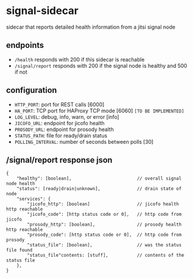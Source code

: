 # signal-sidecar
sidecar that reports detailed health information from a jitsi signal node

## endpoints

* `/health` responds with 200 if this sidecar is reachable
* `/signal/report` responds with 200 if the signal node is healthy and 500 if not

## configuration

* `HTTP_PORT`: port for REST calls [6000]
* `HA_PORT`: TCP port for HAProxy TCP mode [6060] `[TO BE IMPLEMENTED]`
* `LOG_LEVEL`: debug, info, warn, or error [info]
* `JICOFO_URL`: endpoint for jicofo health
* `PROSODY_URL`: endpoint for prosody health
* `STATUS_PATH`: file for ready/drain status
* `POLLING_INTERVAL`: number of seconds between polls [30]

## /signal/report response json

```
{
    "healthy": [boolean],                         // overall signal node health
    "status": [ready|drain|unknown],              // drain state of node
    "services": {
        "jicofo_http": [boolean]                  // jicofo health http reachable
        "jicofo_code": [http status code or 0],   // http code from jicofo
        "prosody_http": [boolean],                // prosody health http reachable
        "prosody_code": [http status code or 0],  // http code from prosody
        "status_file": [boolean],                 // was the status file found
        "status_file"contents: [stuff],           // contents of the status file
    },
}
```
